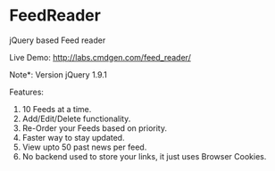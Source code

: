 # FeedReader
jQuery based Feed reader

Live Demo: http://labs.cmdgen.com/feed_reader/

Note*: Version jQuery 1.9.1

Features:

1)	10 Feeds at a time.
2)	Add/Edit/Delete functionality.
3)	Re-Order your Feeds based on priority.
4)	Faster way to stay updated.
5)	View upto 50 past news per feed.
6)	No backend used to store your links, it just uses Browser Cookies.
